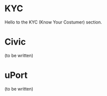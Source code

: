# KYC

Hello to the KYC \(Know Your Costumer\) section.

# Civic

\(to be written\)

# uPort

\(to be written\)

